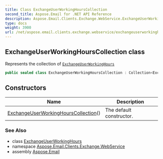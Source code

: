 ```yaml
---
title: Class ExchangeUserWorkingHoursCollection
second_title: Aspose.Email for .NET API Reference
description: Aspose.Email.Clients.Exchange.WebService.ExchangeUserWorkingHoursCollection class. Represents the collection of ExchangeUserWorkingHours
type: docs
weight: 3900
url: /net/aspose.email.clients.exchange.webservice/exchangeuserworkinghourscollection/
---
```

## ExchangeUserWorkingHoursCollection class

Represents the collection of [`ExchangeUserWorkingHours`](../exchangeuserworkinghours/)

```csharp
public sealed class ExchangeUserWorkingHoursCollection : Collection<ExchangeUserWorkingHours>
```

## Constructors

| Name | Description |
| --- | --- |
| [ExchangeUserWorkingHoursCollection](exchangeuserworkinghourscollection/)() | The default constructor. |

### See Also

* class [ExchangeUserWorkingHours](../exchangeuserworkinghours/)
* namespace [Aspose.Email.Clients.Exchange.WebService](../../aspose.email.clients.exchange.webservice/)
* assembly [Aspose.Email](../../)


